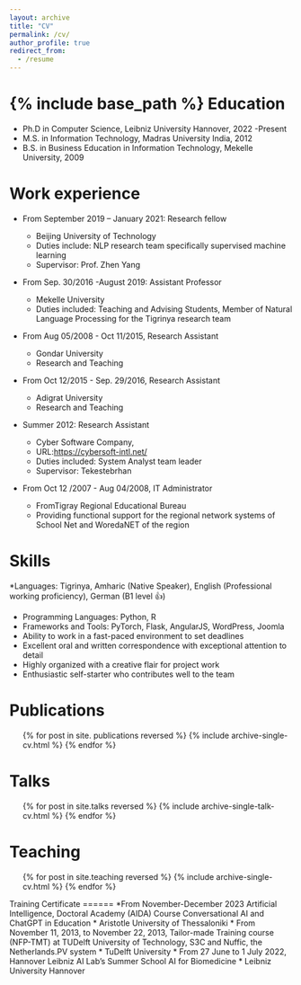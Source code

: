 ```yaml
---
layout: archive
title: "CV"
permalink: /cv/
author_profile: true
redirect_from:
  - /resume
---
```


{% include base_path %}
Education
======
* Ph.D in Computer Science, Leibniz  University Hannover, 2022 -Present
* M.S. in Information Technology, Madras University India, 2012
* B.S. in Business Education in Information Technology, Mekelle University, 2009 

Work experience 
======
* From September 2019 – January 2021: Research fellow 
  * Beijing University of Technology
  * Duties include: NLP research team specifically supervised machine learning
  * Supervisor: Prof. Zhen Yang

* From Sep. 30/2016 -August 2019: Assistant Professor
  * Mekelle  University
  * Duties included: Teaching and Advising Students, Member of Natural Language 
    Processing for the Tigrinya research team
 
* From Aug 05/2008 - Oct 11/2015, Research Assistant 
  * Gondar University
  * Research and Teaching 
* From Oct 12/2015 - Sep. 29/2016, Research Assistant 
  * Adigrat University
  * Research and Teaching 
* Summer 2012: Research Assistant
  * Cyber Software Company,
  * URL:https://cybersoft-intl.net/ 
  * Duties included: System Analyst team leader 
  * Supervisor: Tekestebrhan
* From Oct 12 /2007 - Aug 04/2008, IT Administrator
   * FromTigray Regional Educational Bureau
   * Providing functional support for the regional network systems of School Net and WoredaNET of the region 
  
Skills
======
*Languages: Tigrinya, Amharic (Native Speaker), English (Professional working proficiency), German (B1 level 👍) 
* Programming Languages: Python, R
* Frameworks and Tools: PyTorch, Flask, AngularJS, WordPress, Joomla
* Ability to work in a fast-paced environment to set deadlines
* Excellent oral and written correspondence with exceptional attention to detail
* Highly organized with a creative flair for project work
* Enthusiastic self-starter who contributes well to the team

Publications
======
  <ul>{% for post in site. publications reversed %}
    {% include archive-single-cv.html %}
  {% endfor %}</ul>
  <meta http-equiv='cache-control' content='no-cache'> 
<meta http-equiv='expires' content='0'> 
<meta http-equiv='pragma' content='no-cache'>

Talks
======
  <ul>{% for post in site.talks reversed %}
    {% include archive-single-talk-cv.html  %}
  {% endfor %}</ul>
<meta http-equiv='cache-control' content='no-cache'> 
<meta http-equiv='expires' content='0'> 
<meta http-equiv='pragma' content='no-cache'>
  
Teaching
======
  <ul>{% for post in site.teaching reversed %}
    {% include archive-single-cv.html %}
  {% endfor %}</ul>
  <meta http-equiv='cache-control' content='no-cache'> 
<meta http-equiv='expires' content='0'> 
<meta http-equiv='pragma' content='no-cache'>
Training Certificate
======
*From November-December 2023 Artificial Intelligence, Doctoral Academy (AIDA) Course  Conversational AI and ChatGPT in Education
  * Aristotle University of Thessaloniki
* From November 11, 2013, to November 22, 2013, Tailor-made Training course (NFP-TMT) at TUDelft University of Technology, S3C and Nuffic, the Netherlands.PV system
  * TuDelft University
* From 27 June to  1 July 2022, Hannover Leibniz AI Lab’s Summer School AI for Biomedicine
  * Leibniz University Hannover
  
  
